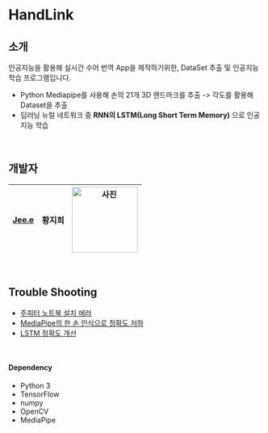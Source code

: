 # HandLink

## 소개
인공지능을 활용해 실시간 수어 번역 App을 제작하기위한, DataSet 추출 및 인공지능 학습 프로그램입니다.

- Python Mediapipe를 사용해 손의 21개 3D 랜드마크를 추출 -> 각도를 활용해 Dataset을 추출
- 딥러닝 뉴럴 네트워크 중 **RNN의 LSTM(Long Short Term Memory)** 으로 인공지능 학습

<br>

## 개발자
|[Jee.e](https://github.com/Jeeehee)|황지희|<img width="130" alt="사진" src="https://user-images.githubusercontent.com/92635121/200990518-49c850d3-91b9-4818-8666-f0f0cc85479a.png">|
|--|--|--|


<br>

## Trouble Shooting
- [주피터 노트북 설치 에러](https://github.com/Jeeehee/HandLink/issues/1)
- [MediaPipe의 한 손 인식으로 정확도 저하](https://github.com/Jeeehee/HandLink/issues/2)
- [LSTM 정확도 개선](https://github.com/Jeeehee/HandLink/issues/3)

<br>

#### Dependency
- Python 3
- TensorFlow
- numpy
- OpenCV
- MediaPipe
